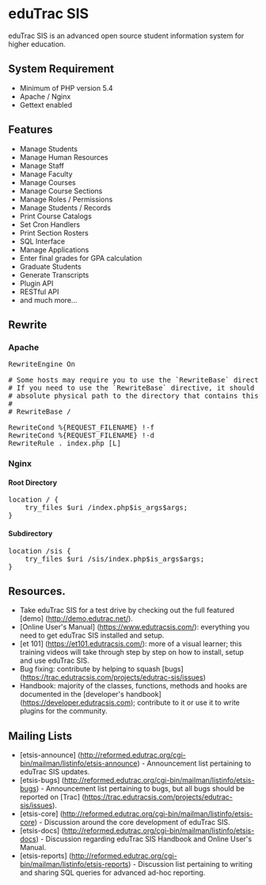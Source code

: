 # eduTrac SIS

eduTrac SIS is an advanced open source student information system for higher education.

## System Requirement

* Minimum of PHP version 5.4
* Apache / Nginx
* Gettext enabled


## Features

* Manage Students
* Manage Human Resources
* Manage Staff
* Manage Faculty
* Manage Courses
* Manage Course Sections
* Manage Roles / Permissions
* Manage Students / Records
* Print Course Catalogs
* Set Cron Handlers
* Print Section Rosters
* SQL Interface
* Manage Applications
* Enter final grades for GPA calculation
* Graduate Students
* Generate Transcripts
* Plugin API
* RESTful API
* and much more...

## Rewrite

### Apache

<pre>
RewriteEngine On
 
# Some hosts may require you to use the `RewriteBase` directive.
# If you need to use the `RewriteBase` directive, it should be the
# absolute physical path to the directory that contains this htaccess file.
#
# RewriteBase /
 
RewriteCond %{REQUEST_FILENAME} !-f
RewriteCond %{REQUEST_FILENAME} !-d
RewriteRule . index.php [L]
</pre>

### Nginx

#### Root Directory

<pre>
location / {
    try_files $uri /index.php$is_args$args;
}
</pre>

#### Subdirectory

<pre>
location /sis {
    try_files $uri /sis/index.php$is_args$args;
}
</pre>

## Resources.

* Take eduTrac SIS for a test drive by checking out the full featured [demo] (http://demo.edutrac.net/).
* [Online User's Manual] (https://www.edutracsis.com/): everything you need to get eduTrac SIS installed and setup.
* [et 101] (https://et101.edutracsis.com/): more of a visual learner; this training videos will take through step by step on how to install, setup and use eduTrac SIS.
* Bug fixing: contribute by helping to squash [bugs] (https://trac.edutracsis.com/projects/edutrac-sis/issues)
* Handbook: majority of the classes, functions, methods and hooks are documented in the [developer's handbook] (https://developer.edutracsis.com); contribute to it or use it to write plugins for the community.

## Mailing Lists

* [etsis-announce] (http://reformed.edutrac.org/cgi-bin/mailman/listinfo/etsis-announce) - Announcement list pertaining to eduTrac SIS updates.
* [etsis-bugs] (http://reformed.edutrac.org/cgi-bin/mailman/listinfo/etsis-bugs) - Announcement list pertaining to bugs, but all bugs should be reported on [Trac] (https://trac.edutracsis.com/projects/edutrac-sis/issues).
* [etsis-core] (http://reformed.edutrac.org/cgi-bin/mailman/listinfo/etsis-core) - Discussion around the core development of eduTrac SIS.
* [etsis-docs] (http://reformed.edutrac.org/cgi-bin/mailman/listinfo/etsis-docs) - Discussion regarding eduTrac SIS Handbook and Online User's Manual.
* [etsis-reports] (http://reformed.edutrac.org/cgi-bin/mailman/listinfo/etsis-reports) - Discussion list pertaining to writing and sharing SQL queries for advanced ad-hoc reporting.